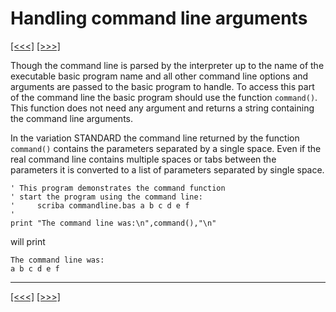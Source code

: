 # Handling command line arguments

[\[\<\<\<\]](ug_10.2.md) [\[\>\>\>\]](ug_11.md)

Though the command line is parsed by the interpreter up to the name of
the executable basic program name and all other command line options and
arguments are passed to the basic program to handle. To access this part
of the command line the basic program should use the function
`command()`. This function does not need any argument and returns a
string containing the command line arguments.

In the variation STANDARD the command line returned by the function
`command()` contains the parameters separated by a single space. Even if
the real command line contains multiple spaces or tabs between the
parameters it is converted to a list of parameters separated by single
space.

    ' This program demonstrates the command function
    ' start the program using the command line:
    '     scriba commandline.bas a b c d e f
    '
    print "The command line was:\n",command(),"\n"

will print

    The command line was:
    a b c d e f

-----

[\[\<\<\<\]](ug_10.2.md) [\[\>\>\>\]](ug_11.md)
